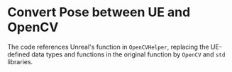 # Convert Pose between UE and OpenCV 
The code references Unreal's function in `OpenCVHelper`, replacing the UE-defined data types and functions in the original function by `OpenCV` and `std` libraries.